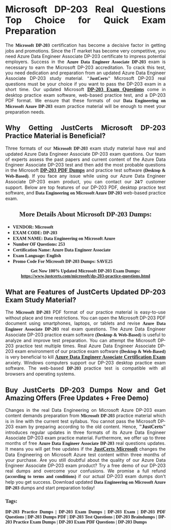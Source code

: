 <h1 style="text-align: justify;"><strong>Microsoft DP-203 Real Questions Top Choice for Quick Exam Preparation</strong></h1>

<p style="text-align: justify;">The <span style="font-family:Georgia,serif;"><strong>Microsoft DP-203</strong></span> certification has become a decisive factor in getting jobs and promotions. Since the IT market has become very competitive, you need Azure Data Engineer Associate DP-203 certificate to impress potential employers. Success in the <span style="font-family:Georgia,serif;"><strong>Azure Data Engineer Associate DP-203</strong></span> exam is necessary to earn the Microsoft DP-203 accreditation. To crack this test, you need dedication and preparation from an updated Azure Data Engineer Associate DP-203 study material. <span style="font-size:14px;"><span style="font-family:Georgia,serif;"><strong>"JustCerts"</strong></span></span> Microsoft DP-203 real questions must be your choice if you want to pass the DP-203 exam in a short time. Our updated Microsoft <a href="https://www.justcerts.com/microsoft/dp-203-practice-questions.html"><span style="font-size:16px;"><span style="font-family:Georgia,serif;"><strong>DP-203 Exam Questions</strong></span></span></a> come in desktop practice exam software, web-based practice test, and a DP-203 PDF format. We ensure that these formats of our <span style="font-family:Georgia,serif;"><strong>Data Engineering on Microsoft Azure DP-203</strong></span> exam practice material will be enough to meet your preparation needs.</p>

<h2 style="text-align: justify;"><strong>Why Getting JustCerts Microsoft DP-203 Practice Material is Beneficial?</strong></h2>

<p style="text-align: justify;">Three formats of our <span style="font-family:Georgia,serif;"><strong>Microsoft DP-203</strong></span> exam study material have real and updated Azure Data Engineer Associate DP-203 exam questions. Our team of experts assess the past papers and current content of the Azure Data Engineer Associate DP-203 test and then add the most probable questions in the Microsoft <a href="https://www.justcerts.com/microsoft/dp-203-practice-questions.html"><span style="font-size:16px;"><span style="font-family:Georgia,serif;"><strong>DP-203 PDF Dumps</strong></span></span></a> and practice test software <span style="font-family:Georgia,serif;"><strong>(Desktop & Web-Based)</strong></span>. If you face any issue while using our Azure Data Engineer Associate DP-203 exam product, you can contact our <span style="font-family:Georgia,serif;"><strong>24/7</strong></span> customer support. Below are top features of our DP-203 PDF, desktop practice test software, and <span style="font-family:Georgia,serif;"><strong>Data Engineering on Microsoft Azure DP-203</strong></span> web-based practice exam.</p>

<h2 style="text-align: center;"><strong><span style="font-family:Georgia,serif;">More Details About Microsoft DP-203 Dumps:</span></strong></h2>

<ul>
	<li style="text-align: justify;"><span style="font-size:14px;"><span style="font-family:Georgia,serif;"><strong>VENDOR: Microsoft</strong></span></span></li>
	<li style="text-align: justify;"><span style="font-size:14px;"><span style="font-family:Georgia,serif;"><strong>EXAM CODE: DP-203</strong></span></span></li>
	<li style="text-align: justify;"><span style="font-size:14px;"><span style="font-family:Georgia,serif;"><strong>EXAM NAME: Data Engineering on Microsoft Azure</strong></span></span></li>
	<li style="text-align: justify;"><span style="font-size:14px;"><span style="font-family:Georgia,serif;"><strong>Number OF Questions: 253</strong></span></span></li>
	<li style="text-align: justify;"><span style="font-size:14px;"><span style="font-family:Georgia,serif;"><strong>Certification Name: Azure Data Engineer Associate</strong></span></span></li>
	<li style="text-align: justify;"><span style="font-size:14px;"><span style="font-family:Georgia,serif;"><strong>Exam Language: English</strong></span></span></li>
	<li style="text-align: justify;"><span style="font-size:14px;"><span style="font-family:Georgia,serif;"><strong>Promo Code For Microsoft DP-203 Dumps: SAVE25</strong></span></span></li>
</ul>

<p style="text-align: center;"><strong><span style="font-family:Georgia,serif;"><span style="font-size:14px;">Get Now 100% Updated Microsoft DP-203 Exam Dumps:</span> <a href="https://www.justcerts.com/microsoft/dp-203-practice-questions.html">https://www.justcerts.com/microsoft/dp-203-practice-questions.html</a></span></strong></p>

<h2 style="text-align: justify;"><strong>What are Features of JustCerts Updated DP-203 Exam Study Material?</strong></h2>

<p style="text-align: justify;">The <span style="font-family:Georgia,serif;"><strong>Microsoft DP-203</strong></span> PDF format of our practice material is easy-to-use without place and time restrictions. You can open the Microsoft DP-203 PDF document using smartphones, laptops, or tablets and revise <span style="font-family:Georgia,serif;"><strong>Azure Data Engineer Associate DP-203</strong></span> real exam questions. The Azure Data Engineer Associate DP-203 practice exam software <span style="font-family:Georgia,serif;"><strong>(Desktop & Web-Based)</strong></span> is useful to analyze and improve test preparation. You can attempt the Microsoft DP-203 practice test multiple times. Real Azure Data Engineer Associate DP-203 exam environment of our practice exam software <span style="font-family:Georgia,serif;"><strong>(Desktop & Web-Based)</strong></span> is very beneficial to kill <a href="https://www.justcerts.com/microsoft/azure-data-engineer-associate-certification-exams.html"><span style="font-size:16px;"><span style="font-family:Georgia,serif;"><strong>Azure Data Engineer Associate Certification Exam</strong></span></span></a> anxiety. Windows computers support our DP-203 desktop practice exam software. The web-based <span style="font-family:Georgia,serif;"><strong>DP-203 </strong></span> practice test is compatible with all browsers and operating systems.</p>

<h2 style="text-align: justify;"><strong>Buy JustCerts DP-203 Dumps Now and Get Amazing Offers (Free Updates + Free Demo)</strong></h2>

<p style="text-align: justify;">Changes in the real Data Engineering on Microsoft Azure DP-203 exam content demands preparation from <span style="font-family:Georgia,serif;"><strong>Microsoft DP-203</strong></span> practice material which is in line with the current test syllabus. You cannot pass the Microsoft DP-203 exam by preparing according to the old content. Hence, <span style="font-size:16px;"><span style="font-family:Georgia,serif;"><strong>"JustCerts"</strong></span></span> introduces regular updates in three formats of its Azure Data Engineer Associate DP-203 exam practice material. Furthermore, we offer up to three months of free <span style="font-family:Georgia,serif;"><strong>Azure Data Engineer Associate DP-203 </strong></span>real questions updates. It means you will get free updates if the <a href="https://www.justcerts.com/microsoft-certification-exams.html"><span style="font-size:16px;"><span style="font-family:Georgia,serif;"><strong>JustCerts Microsoft</strong></span></span></a> changes the Data Engineering on Microsoft Azure test content within three months of your purchase. Are you still doubtful about the quality of our Azure Data Engineer Associate DP-203 exam product? Try a free demo of our DP-203 real dumps and overcome your confusions. We promise a full refund <span style="font-family:Georgia,serif;"><strong>(according to terms and conditions)</strong></span> if our actual DP-203 exam dumps don't help you get success. Download updated <span style="font-family:Georgia,serif;"><strong>Data Engineering on Microsoft Azure DP-203</strong></span> dumps and start preparation today!</p>

<h3 style="text-align: justify;"><span style="font-family:Georgia,serif;"><strong>Tags:</strong></span></h3>

<p style="text-align: justify;"><span style="font-family:Georgia,serif;"><strong>DP-203 Practice Dumps | DP-203 Exam Dumps | DP-203 Exam | DP-203 PDF Questions | DP-203 Dumps PDF | DP-203 Test Questions | DP-203 Braindumps | DP-203 Practice Exam Dumps | DP-203 Exam PDF Questions | DP-203 Dumps</strong></span></p>

